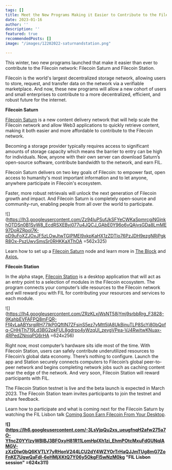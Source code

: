 ```yaml
---
tags: []
title: Meet the New Programs Making it Easier to Contribute to the Filecoin Network
date: 2023-01-16
author: ''
description: ''
featured: true
recommendedPosts: []
image: "/images/12202022-saturnandstation.png"

---
```

This winter, two new programs launched that make it easier than ever to contribute to the Filecoin network: Filecoin Saturn and Filecoin Station.

Filecoin is the world's largest decentralized storage network, allowing users to store, request, and transfer data on the network via a verifiable marketplace. And now, these new programs will allow a new cohort of users and small enterprises to contribute to a more decentralized, efficient, and robust future for the internet.

**Filecoin Saturn**

[Filecoin Saturn](https://strn.network/) is a new content delivery network that will help scale the Filecoin network and allow Web3 applications to quickly retrieve content, making it both easier and more affordable to contribute to the Filecoin network.

Becoming a storage provider typically requires access to significant amounts of storage capacity which means the barrier to entry can be high for individuals. Now, anyone with their own server can download Saturn’s open-source software, contribute bandwidth to the network, and earn FIL.

Filecoin Saturn delivers on two key goals of Filecoin: to empower fast, open access to humanity's most important information and to let anyone, anywhere participate in Filecoin's ecosystem.

Faster, more robust retrievals will unlock the next generation of Filecoin growth and impact. And Filecoin Saturn is completely open-source and community-run, enabling people from all over the world to participate.

![](https://lh3.googleusercontent.com/Zz94luPSufJkSFYeCWKaSpmrcgjNGjnkhOTDSn0B1SyW8_EcdRSXEByj077u4JQCJ_GAbE0Y96o6vQAjvsGDa8LmME97DoRZRpoI7K-pD9uFoXZJOxJF5zLOwJtwTGlPMEl9xkpKaHX1zZDTlo76PzJDH9ezgNRjPgkR8Ox-PszUwvSmsSr0RHKKaXThOA =562x325)

Learn how to set up a [Filecoin Saturn](https://strn.network/) node and learn more in [The Block](https://www.theblock.co/post/180450/filecoin-releases-new-content-delivery-network-called-saturn) and [Axios.](https://www.axios.com/newsletters/axios-crypto-db0eb110-3321-4160-b08f-93f104c5700a.html?utm_source=newsletter&utm_medium=email&utm_campaign=newsletter_axioscryptocurrency&stream=business)

**Filecoin Station**

In the alpha stage, [Filecoin Station](https://www.filstation.app/) is a desktop application that will act as an entry point to a selection of modules in the Filecoin ecosystem. The program connects your computer’s idle resources to the Filecoin network and will reward you with FIL for contributing your resources and services to each module.

![](https://lh4.googleusercontent.com/ZRzKLxjWsNT58jYmj9srbbRrg_F3828-9KahbEVFAFPQ8mFQR-Ff4vLaABYsrgjRH77IkP0QftIN7ZFsinS5ez7yMtt5IA8UkBinuTLP8ScYj80bQpfq-CHHjTh719Ld3BG2pkFUL8gdrpo4yWzqUl_zevgVPea-VJ4RwitwKNuax-4RPedZNniqPG6rHA =624x256)

Right now, most computer’s hardware sits idle most of the time. With Filecoin Station, users can safely contribute underutilized resources to Filecoin’s global data economy. There’s nothing to configure. Launch the app and Station securely connects computers to Filecoin’s global peer-to-peer network and begins completing network jobs such as caching content near the edge of the network. And very soon, Filecoin Station will reward participants with FIL.

The Filecoin Station testnet is live and the beta launch is expected in March 2023. The Filecoin Station team invites participants to join the testnet and share feedback.

Learn how to participate and what is coming next for the Filecoin Saturn by watching the FIL Lisbon talk [Coming Soon Earn Filecoin From Your Desktop](https://www.youtube.com/watch?v=GzDkm1Kscqk&list=PLp3zrT1ewY0kWhcrnEWz1r3r2k97TjPz2&index=8).

**![](https://lh6.googleusercontent.com/-3LsVjpQu2xs_ueugfnqH2afw275a7O-YfncZ0YYlzyWBlBJ3BFOxyH81R11LomHplXh1zi_EhmPOtcMxuFdGUNqlAMGV-zXzDlw0bQ6KVTLY7yRHonV244LCU2dY4WZYOrTrHaQJJmTUg8mG7ZoFnKE7UqwQaFdl-6eHMjXKtQ7Y06y5OkgFl5wNzM0kg "FIL Lisbon session" =624x311)**